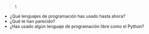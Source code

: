 > 1

* ¿Qué lenguajes de programación has usado hasta ahora?
* ¿Qué te han parecido?
* ¿Has usado algún lenguaje de programación libre como el Python? 
